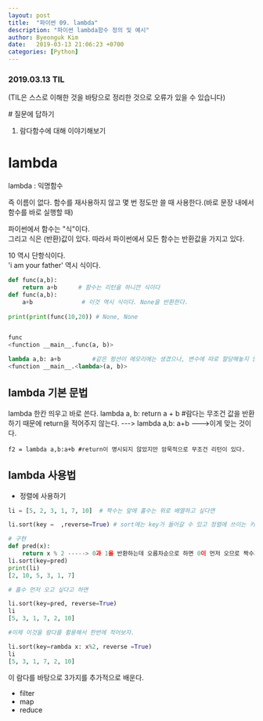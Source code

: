 ```yaml
---
layout: post
title:  "파이썬 09. lambda"
description: "파이썬 lambda함수 정의 및 예시"
author: Byeonguk Kim
date:   2019-03-13 21:06:23 +0700
categories: [Python]
---
```


### 2019.03.13 TIL

(TIL은 스스로 이해한 것을 바탕으로 정리한 것으로 오류가 있을 수 있습니다)

\# 질문에 답하기

1. 람다함수에 대해 이야기해보기 
 
# lambda

lambda : 익명함수

즉 이름이 없다. 
함수를 재사용하지 않고 몇 번 정도만 쓸 때 사용한다.(바로 문장 내에서 함수를 바로 실행할 때)

파이썬에서 함수는 "식"이다.    
그리고 식은 (반환)값이 있다. 따라서 파이썬에서 모든 함수는 반환값을 가지고 있다.

10 역시 단항식이다.     
'i am your father' 역시 식이다.   


```python
def func(a,b):
    return a+b 		# 함수는 리턴을 하니깐 식이다 
def func(a,b):
    a+b              # 이것 역시 식이다. None을 반환한다.
    
print(print(func(10,20)) # None, None 


func 
<function __main__.func(a, b)>

lambda a,b: a+b 		#같은 펑션이 메모리에는 생겼으나, 변수에 따로 할당해놓지 않으면 접근할 수 없다.  
<function __main__.<lambda>(a, b)>
```


## lambda 기본 문법

lambda 한칸 띄우고 바로 쓴다. lambda a, b: return a + b #람다는 무조건 값을 반환하기 때문에    return을 적어주지 않는다. ---> lambda a,b: a+b --->이게 맞는 것이다.       

```
f2 = lambda a,b:a+b #return이 명시되지 않았지만 암묵적으로 무조건 리턴이 있다.
```

## lambda 사용법
* 정렬에 사용하기

```python
li = [5, 2, 3, 1, 7, 10]  # 짝수는 앞에 홀수는 위로 배열하고 싶다면

li.sort(key =  ,reverse=True) # sort에는 key가 들어갈 수 있고 정렬에 쓰이는 키를 pred key라고 한다.

# 구현
def pred(x):
    return x % 2 -----> 0과 1을 반환하는데 오름차순으로 하면 0이 먼저 오므로 짝수가 먼저 반환
li.sort(key=pred)
print(li)
[2, 10, 5, 3, 1, 7]

# 홀수 먼저 오고 싶다고 하면

li.sort(key=pred, reverse=True)
li
[5, 3, 1, 7, 2, 10]

#이제 이것을 람다를 활용해서 한번에 적어보자.

li.sort(key=rambda x: x%2, reverse =True)
li
[5, 3, 1, 7, 2, 10]
```


이 람다를 바탕으로 3가지를 추가적으로 배운다.

* filter
* map
* reduce
